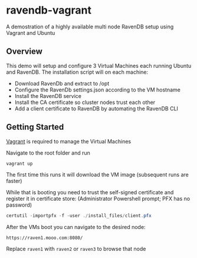 # ravendb-vagrant
A demostration of a highly available multi node RavenDB setup using Vagrant and Ubuntu


Overview
---
This demo will setup and configure 3 Virtual Machines each running Ubuntu and RavenDB. The installation script will on each machine:

* Download RavenDb and extract to /opt
* Configure the RavenDb settings.json according to the VM hostname
* Install the RavenDB service
* Install the CA certificate so cluster nodes trust each other
* Add a client certificate to RavenDB by automating the RavenDB CLI


Getting Started
---

[Vagrant][1] is required to manage the Virtual Machines


Navigate to the root folder and run

```powershell
vagrant up
```

The first time this runs it will download the VM image (subsequent runs are faster)

While that is booting you need to trust the self-signed certificate and register it in certificate store: (Administrator Powershell prompt; PFX has no password)

```powershell
certutil -importpfx -f -user ./install_files/client.pfx
````


After the VMs boot you can navigate to the desired node:

```
https://raven1.mooo.com:8080/
```

Replace `raven1` with `raven2` or `raven3` to browse that node






[1]:https://www.vagrantup.com/